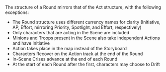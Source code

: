 The structure of a Round mirrors that of the Act structure, with the following exceptions:
* The Round structure uses different currency names for clarity (Initiative, AP, Effort, mirroring Priority, Spotlight, and Effort, respectively)
* Only characters that are acting in the Scene are included
* Minions and Troops present in the Scene also take independent Actions and have Initiative
* Action takes place in the map instead of the Storyboard
* Characters Recover on the Action track at the end of the Round
* In-Scene Crises advance at the end of each Round
* At the start of each Round after the first, characters may choose to Drift